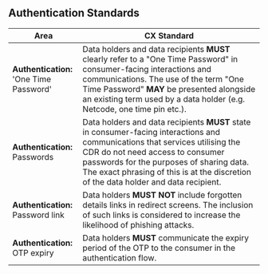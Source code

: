 ## Authentication Standards

|Area|CX Standard|
|-------------------|------------------------------|
|**Authentication:**<br>'One Time Password'|Data holders and data recipients **MUST** clearly refer to a "One Time Password" in consumer-facing interactions and communications. The use of the term "One Time Password" **MAY** be presented alongside an existing term used by a data holder (e.g. Netcode, one time pin etc.).|
|**Authentication:**<br >Passwords|Data holders and data recipients **MUST** state in consumer-facing interactions and communications that services utilising the CDR do not need access to consumer passwords for the purposes of sharing data. The exact phrasing of this is at the discretion of the data holder and data recipient.|
|**Authentication:**<br>Password link | Data holders **MUST NOT** include forgotten details links in redirect screens. The inclusion of such links is considered to increase the likelihood of phishing attacks.|
|**Authentication:**<br>OTP expiry|Data holders **MUST** communicate the expiry period of the OTP to the consumer in the authentication flow.|
